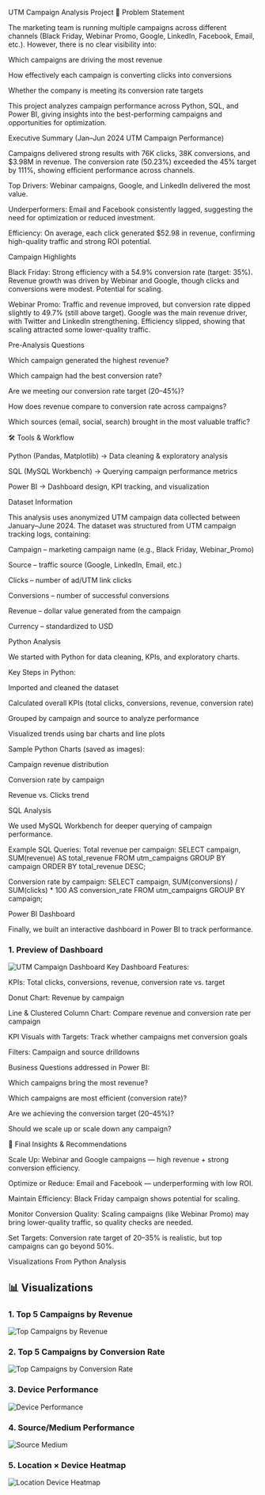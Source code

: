 
UTM Campaign Analysis Project
📝 Problem Statement

The marketing team is running multiple campaigns across different channels (Black Friday, Webinar Promo, Google, LinkedIn, Facebook, Email, etc.). However, there is no clear visibility into:

Which campaigns are driving the most revenue

How effectively each campaign is converting clicks into conversions

Whether the company is meeting its conversion rate targets

This project analyzes campaign performance across Python, SQL, and Power BI, giving insights into the best-performing campaigns and opportunities for optimization.

  Executive Summary (Jan–Jun 2024 UTM Campaign Performance)

Campaigns delivered strong results with 76K clicks, 38K conversions, and $3.98M in revenue. The conversion rate (50.23%) exceeded the 45% target by 111%, showing efficient performance across channels.

Top Drivers: Webinar campaigns, Google, and LinkedIn delivered the most value.

Underperformers: Email and Facebook consistently lagged, suggesting the need for optimization or reduced investment.

Efficiency: On average, each click generated $52.98 in revenue, confirming high-quality traffic and strong ROI potential.

  Campaign Highlights

Black Friday: Strong efficiency with a 54.9% conversion rate (target: 35%). Revenue growth was driven by Webinar and Google, though clicks and conversions were modest. Potential for scaling.

Webinar Promo: Traffic and revenue improved, but conversion rate dipped slightly to 49.7% (still above target). Google was the main revenue driver, with Twitter and LinkedIn strengthening. Efficiency slipped, showing that scaling attracted some lower-quality traffic.

  Pre-Analysis Questions

Which campaign generated the highest revenue?

Which campaign had the best conversion rate?

Are we meeting our conversion rate target (20–45%)?

How does revenue compare to conversion rate across campaigns?

Which sources (email, social, search) brought in the most valuable traffic?

🛠 Tools & Workflow

Python (Pandas, Matplotlib) → Data cleaning & exploratory analysis

SQL (MySQL Workbench) → Querying campaign performance metrics

Power BI → Dashboard design, KPI tracking, and visualization

Dataset Information

This analysis uses anonymized UTM campaign data collected between January–June 2024.
The dataset was structured from UTM campaign tracking logs, containing:

Campaign – marketing campaign name (e.g., Black Friday, Webinar_Promo)

Source – traffic source (Google, LinkedIn, Email, etc.)

Clicks – number of ad/UTM link clicks

Conversions – number of successful conversions

Revenue – dollar value generated from the campaign

Currency – standardized to USD

  Python Analysis

We started with Python for data cleaning, KPIs, and exploratory charts.

Key Steps in Python:

Imported and cleaned the dataset

Calculated overall KPIs (total clicks, conversions, revenue, conversion rate)

Grouped by campaign and source to analyze performance

Visualized trends using bar charts and line plots

Sample Python Charts (saved as images):

Campaign revenue distribution

Conversion rate by campaign

Revenue vs. Clicks trend

  SQL Analysis

We used MySQL Workbench for deeper querying of campaign performance.

Example SQL Queries:
Total revenue per campaign:
SELECT campaign, SUM(revenue) AS total_revenue
FROM utm_campaigns
GROUP BY campaign
ORDER BY total_revenue DESC;

Conversion rate by campaign:
SELECT campaign,
       SUM(conversions) / SUM(clicks) * 100 AS conversion_rate
FROM utm_campaigns
GROUP BY campaign;

Power BI Dashboard

Finally, we built an interactive dashboard in Power BI to track performance.


### 1. Preview of Dashboard
![UTM Campaign Dashboard](Campaign_Dashboard.png)
Key Dashboard Features:

KPIs: Total clicks, conversions, revenue, conversion rate vs. target

Donut Chart: Revenue by campaign

Line & Clustered Column Chart: Compare revenue and conversion rate per campaign

KPI Visuals with Targets: Track whether campaigns met conversion goals

Filters: Campaign and source drilldowns

Business Questions addressed in Power BI:

Which campaigns bring the most revenue?

Which campaigns are most efficient (conversion rate)?

Are we achieving the conversion target (20–45%)?

Should we scale up or scale down any campaign?

📌 Final Insights & Recommendations

Scale Up: Webinar and Google campaigns — high revenue + strong conversion efficiency.

Optimize or Reduce: Email and Facebook — underperforming with low ROI.

Maintain Efficiency: Black Friday campaign shows potential for scaling.

Monitor Conversion Quality: Scaling campaigns (like Webinar Promo) may bring lower-quality traffic, so quality checks are needed.

Set Targets: Conversion rate target of 20–35% is realistic, but top campaigns can go beyond 50%.

 Visualizations From Python Analysis
## 📊 Visualizations  

### 1. Top 5 Campaigns by Revenue  
![Top Campaigns by Revenue](Top5_revenue.png)  

### 2. Top 5 Campaigns by Conversion Rate  
![Top Campaigns by Conversion Rate](top5_conversions.png)  

### 3. Device Performance  
![Device Performance](device_performance.png)  

### 4. Source/Medium Performance  
![Source Medium](revenue.png)  

### 5. Location × Device Heatmap  
![Location Device Heatmap](Heatmap.png)  

